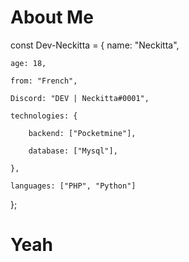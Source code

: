 # About Me 


const Dev-Neckitta = {
    name: "Neckitta",

    age: 18,

    from: "French",

    Discord: "DEV | Neckitta#0001",

    technologies: {

        backend: ["Pocketmine"],

        database: ["Mysql"],

    },

    languages: ["PHP", "Python"]
};


# Yeah
